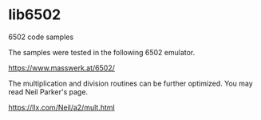 # lib6502
6502 code samples

The samples were tested in the following 6502 emulator.

https://www.masswerk.at/6502/

The multiplication and division routines can be further optimized. You may read Neil Parker's page.

https://llx.com/Neil/a2/mult.html

